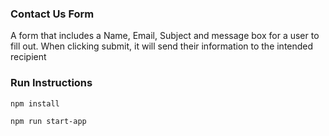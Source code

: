 
### Contact Us Form

A form that includes a Name, Email, Subject and message box for a user to fill out. When clicking submit, it will send their information to the intended recipient


### Run Instructions

`npm install`

`npm run start-app`

